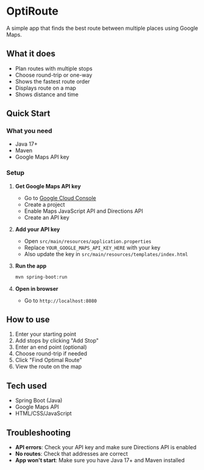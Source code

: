 # OptiRoute

A simple app that finds the best route between multiple places using Google Maps.

## What it does

- Plan routes with multiple stops
- Choose round-trip or one-way
- Shows the fastest route order
- Displays route on a map
- Shows distance and time

## Quick Start

### What you need
- Java 17+
- Maven
- Google Maps API key

### Setup

1. **Get Google Maps API key**
   - Go to [Google Cloud Console](https://console.cloud.google.com/)
   - Create a project
   - Enable Maps JavaScript API and Directions API
   - Create an API key

2. **Add your API key**
   - Open `src/main/resources/application.properties`
   - Replace `YOUR_GOOGLE_MAPS_API_KEY_HERE` with your key
   - Also update the key in `src/main/resources/templates/index.html`

3. **Run the app**
   ```bash
   mvn spring-boot:run
   ```

4. **Open in browser**
   - Go to `http://localhost:8080`

## How to use

1. Enter your starting point
2. Add stops by clicking "Add Stop"
3. Enter an end point (optional)
4. Choose round-trip if needed
5. Click "Find Optimal Route"
6. View the route on the map

## Tech used

- Spring Boot (Java)
- Google Maps API
- HTML/CSS/JavaScript

## Troubleshooting

- **API errors**: Check your API key and make sure Directions API is enabled
- **No routes**: Check that addresses are correct
- **App won't start**: Make sure you have Java 17+ and Maven installed
